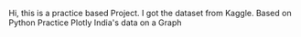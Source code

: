 Hi, this is a practice based Project. 
I got the dataset from Kaggle.
Based on Python
Practice Plotly
India's data on a Graph
